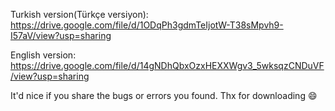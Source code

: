 Turkish version(Türkçe versiyon):
https://drive.google.com/file/d/1ODqPh3gdmTeIjotW-T38sMpvh9-I57aV/view?usp=sharing

English version:
https://drive.google.com/file/d/14gNDhQbxOzxHEXXWgv3_5wksqzCNDuVF/view?usp=sharing

It'd nice if you share the bugs or errors you found.
Thx for downloading 😄
